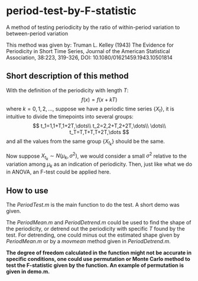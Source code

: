 # period-test-by-F-statistic
 A method of testing periodicity by the ratio of within-period variation to between-period variation

This method was given by: Truman L. Kelley (1943) The Evidence for Periodicity in Short Time Series, Journal of the American Statistical Association, 38:223, 319-326, DOI: 10.1080/01621459.1943.10501814



## Short description of this method

With the definition of the periodicity with length $T$:
$$
f(x)=f(x+kT)
$$
where $k=0,1,2,\dots$, suppose we have a periodic time series $\{X_t\}$, it is intuitive to divide the timepoints into several groups:
$$
t_1=1,1+T,1+2T,\dots\\
t_2=2,2+T,2+2T,\dots\\
\dots\\
t_T=T,T+T,T+2T,\dots
$$
and all the values from the same group $\{X_{t_k}\}$ should be the same. 

Now suppose $X_{t_k}\sim N(\mu_k,\sigma^2)$, we would consider a small $\sigma^2$ relative to the variation among $\mu_k$ as an indication of periodicity. Then, just like what we do in ANOVA, an F-test could be applied here. 



## How to use

The *PeriodTest.m* is the main function to do the test. A short demo was given.

The *PeriodMean.m* and *PeriodDetrend.m* could be used to find the shape of the periodicity, or detrend out the periodicity with specific *T* found by the test.  For detrending, one could minus out the estimated shape given by *PeriodMean.m* or by a *movmean* method given in *PeriodDetrend.m*. 

**The degree of freedom calculated in the function might not be accurate in specific conditions, one could use permutation or Monte Carlo method to test the F-statistic given by the function. An example of permutation is given in demo.m.**







